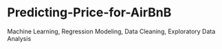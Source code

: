 # Predicting-Price-for-AirBnB
Machine Learning, Regression Modeling, Data Cleaning, Exploratory Data Analysis
